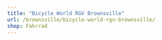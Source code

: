 ```yaml
---
title: "Bicycle World RGV Brownsville"
url: /brownsville/bicycle-world-rgv-brownsville/
shop: Fahrrad
---
```

